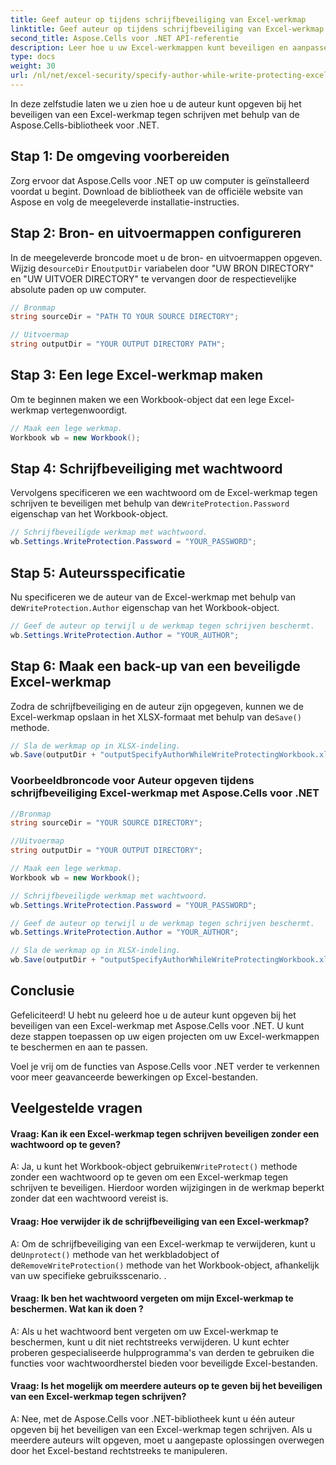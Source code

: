 ```yaml
---
title: Geef auteur op tijdens schrijfbeveiliging van Excel-werkmap
linktitle: Geef auteur op tijdens schrijfbeveiliging van Excel-werkmap
second_title: Aspose.Cells voor .NET API-referentie
description: Leer hoe u uw Excel-werkmappen kunt beveiligen en aanpassen met Aspose.Cells voor .NET. Stap voor stap tutorial in C#.
type: docs
weight: 30
url: /nl/net/excel-security/specify-author-while-write-protecting-excel-workbook/
---
```


In deze zelfstudie laten we u zien hoe u de auteur kunt opgeven bij het beveiligen van een Excel-werkmap tegen schrijven met behulp van de Aspose.Cells-bibliotheek voor .NET.

## Stap 1: De omgeving voorbereiden

Zorg ervoor dat Aspose.Cells voor .NET op uw computer is geïnstalleerd voordat u begint. Download de bibliotheek van de officiële website van Aspose en volg de meegeleverde installatie-instructies.

## Stap 2: Bron- en uitvoermappen configureren

In de meegeleverde broncode moet u de bron- en uitvoermappen opgeven. Wijzig de`sourceDir` En`outputDir` variabelen door "UW BRON DIRECTORY" en "UW UITVOER DIRECTORY" te vervangen door de respectievelijke absolute paden op uw computer.

```csharp
// Bronmap
string sourceDir = "PATH TO YOUR SOURCE DIRECTORY";

// Uitvoermap
string outputDir = "YOUR OUTPUT DIRECTORY PATH";
```

## Stap 3: Een lege Excel-werkmap maken

Om te beginnen maken we een Workbook-object dat een lege Excel-werkmap vertegenwoordigt.

```csharp
// Maak een lege werkmap.
Workbook wb = new Workbook();
```

## Stap 4: Schrijfbeveiliging met wachtwoord

 Vervolgens specificeren we een wachtwoord om de Excel-werkmap tegen schrijven te beveiligen met behulp van de`WriteProtection.Password` eigenschap van het Workbook-object.

```csharp
// Schrijfbeveiligde werkmap met wachtwoord.
wb.Settings.WriteProtection.Password = "YOUR_PASSWORD";
```

## Stap 5: Auteursspecificatie

 Nu specificeren we de auteur van de Excel-werkmap met behulp van de`WriteProtection.Author` eigenschap van het Workbook-object.

```csharp
// Geef de auteur op terwijl u de werkmap tegen schrijven beschermt.
wb.Settings.WriteProtection.Author = "YOUR_AUTHOR";
```

## Stap 6: Maak een back-up van een beveiligde Excel-werkmap

 Zodra de schrijfbeveiliging en de auteur zijn opgegeven, kunnen we de Excel-werkmap opslaan in het XLSX-formaat met behulp van de`Save()` methode.

```csharp
// Sla de werkmap op in XLSX-indeling.
wb.Save(outputDir + "outputSpecifyAuthorWhileWriteProtectingWorkbook.xlsx");
```

### Voorbeeldbroncode voor Auteur opgeven tijdens schrijfbeveiliging Excel-werkmap met Aspose.Cells voor .NET 
```csharp
//Bronmap
string sourceDir = "YOUR SOURCE DIRECTORY";

//Uitvoermap
string outputDir = "YOUR OUTPUT DIRECTORY";

// Maak een lege werkmap.
Workbook wb = new Workbook();

// Schrijfbeveiligde werkmap met wachtwoord.
wb.Settings.WriteProtection.Password = "YOUR_PASSWORD";

// Geef de auteur op terwijl u de werkmap tegen schrijven beschermt.
wb.Settings.WriteProtection.Author = "YOUR_AUTHOR";

// Sla de werkmap op in XLSX-indeling.
wb.Save(outputDir + "outputSpecifyAuthorWhileWriteProtectingWorkbook.xlsx");

```

## Conclusie

Gefeliciteerd! U hebt nu geleerd hoe u de auteur kunt opgeven bij het beveiligen van een Excel-werkmap met Aspose.Cells voor .NET. U kunt deze stappen toepassen op uw eigen projecten om uw Excel-werkmappen te beschermen en aan te passen.

Voel je vrij om de functies van Aspose.Cells voor .NET verder te verkennen voor meer geavanceerde bewerkingen op Excel-bestanden.

## Veelgestelde vragen

#### Vraag: Kan ik een Excel-werkmap tegen schrijven beveiligen zonder een wachtwoord op te geven?

 A: Ja, u kunt het Workbook-object gebruiken`WriteProtect()` methode zonder een wachtwoord op te geven om een Excel-werkmap tegen schrijven te beveiligen. Hierdoor worden wijzigingen in de werkmap beperkt zonder dat een wachtwoord vereist is.

#### Vraag: Hoe verwijder ik de schrijfbeveiliging van een Excel-werkmap?

 A: Om de schrijfbeveiliging van een Excel-werkmap te verwijderen, kunt u de`Unprotect()` methode van het werkbladobject of de`RemoveWriteProtection()` methode van het Workbook-object, afhankelijk van uw specifieke gebruiksscenario. .

#### Vraag: Ik ben het wachtwoord vergeten om mijn Excel-werkmap te beschermen. Wat kan ik doen ?

A: Als u het wachtwoord bent vergeten om uw Excel-werkmap te beschermen, kunt u dit niet rechtstreeks verwijderen. U kunt echter proberen gespecialiseerde hulpprogramma's van derden te gebruiken die functies voor wachtwoordherstel bieden voor beveiligde Excel-bestanden.

#### Vraag: Is het mogelijk om meerdere auteurs op te geven bij het beveiligen van een Excel-werkmap tegen schrijven?

A: Nee, met de Aspose.Cells voor .NET-bibliotheek kunt u één auteur opgeven bij het beveiligen van een Excel-werkmap tegen schrijven. Als u meerdere auteurs wilt opgeven, moet u aangepaste oplossingen overwegen door het Excel-bestand rechtstreeks te manipuleren.